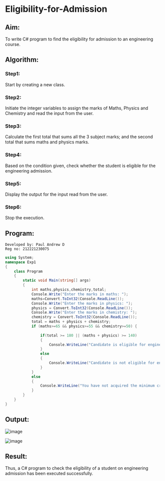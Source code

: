 # Eligibility-for-Admission

## Aim:
To write C# program to find the eligibility for admission to an engineering course.

## Algorithm:
### Step1:
Start by creating a new class.

### Step2:
Initiate the integer variables to assign the marks of Maths, Physics and Chemistry and read the input from the user.

### Step3:
Calculate the first total that sums all the 3 subject marks; and the second total that sums maths and physics marks.

### Step4:
Based on the condition given, check whether the student is eligible for the engineering admission.

### Step5:
Display the output for the input read from the user.

### Step6:
Stop the execution.
## Program:
```
Developed by: Paul Andrew D
Reg no: 212221230075
```
```c#
using System;
namespace Exp1
{
    class Program
    {
        static void Main(string[] args)
        {
            int maths,physics,chemistry,total;
            Console.Write("Enter the marks in maths: ");
            maths=Convert.ToInt32(Console.ReadLine());
            Console.Write("Enter the marks in physics: ");
            physics = Convert.ToInt32(Console.ReadLine());
            Console.Write("Enter the marks in chemistry: ");
            chemistry = Convert.ToInt32(Console.ReadLine());
            total = maths + physics + chemistry;
            if (maths>=65 && physics>=55 && chemistry>=50) {
                
                if(total >= 180 || (maths + physics) >= 140)
                {
                    Console.WriteLine("Candidate is eligible for engineering admission");
                }
                else
                {
                    Console.WriteLine("Candidate is not eligible for engineering admission");
                }
            }
            else
            {
                Console.WriteLine("You have not acquired the minimum criteria");
            }
        }
    }
}


```

## Output:

![image](https://github.com/Paul-Andrew-15/Eligibility-for-Admission/assets/94279791/63a5e982-4ece-4488-85c0-55554a881625)

![image](https://github.com/Paul-Andrew-15/Eligibility-for-Admission/assets/94279791/94992195-2494-458e-be35-57efc5dd1917)


## Result:
Thus, a C# program to check the eligibility of a student on engineering admission has been executed successfully.
